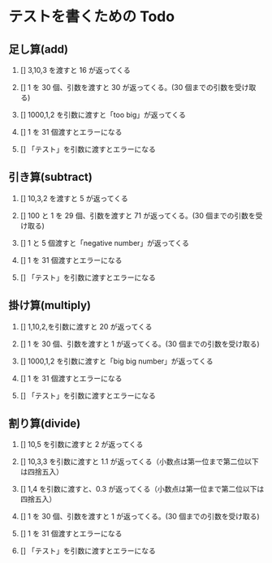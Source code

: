 # テストを書くための Todo

## 足し算(add)

1. [] 3,10,3 を渡すと 16 が返ってくる

2. [] 1 を 30 個、引数を渡すと 30 が返ってくる。(30 個までの引数を受け取る)

3. [] 1000,1,2 を引数に渡すと「too big」が返ってくる

4. [] 1 を 31 個渡すとエラーになる

5. [] 「テスト」を引数に渡すとエラーになる

## 引き算(subtract)

1. [] 10,3,2 を渡すと 5 が返ってくる

2. [] 100 と 1 を 29 個、引数を渡すと 71 が返ってくる。(30 個までの引数を受け取る)

3. [] 1 と 5 個渡すと「negative number」が返ってくる

4. [] 1 を 31 個渡すとエラーになる

5. [] 「テスト」を引数に渡すとエラーになる

## 掛け算(multiply)

1. [] 1,10,2,を引数に渡すと 20 が返ってくる

2. [] 1 を 30 個、引数を渡すと 1 が返ってくる。(30 個までの引数を受け取る)

3. [] 1000,1,2 を引数に渡すと「big big number」が返ってくる

4. [] 1 を 31 個渡すとエラーになる

5. [] 「テスト」を引数に渡すとエラーになる

## 割り算(divide)

1. [] 10,5 を引数に渡すと 2 が返ってくる

2. [] 10,3,3 を引数に渡すと 1.1 が返ってくる（小数点は第一位まで第二位以下は四捨五入）

3. [] 1,4 を引数に渡すと、0.3 が返ってくる（小数点は第一位まで第二位以下は四捨五入）

4. [] 1 を 30 個、引数を渡すと 1 が返ってくる。(30 個までの引数を受け取る)

5. [] 1 を 31 個渡すとエラーになる

6. [] 「テスト」を引数に渡すとエラーになる
